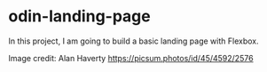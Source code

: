 # odin-landing-page
In this project, I am going to build a basic landing page with Flexbox.

Image credit: 
Alan Haverty
https://picsum.photos/id/45/4592/2576
